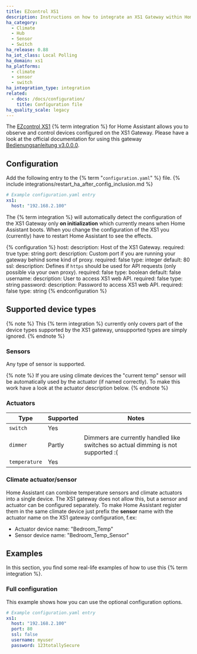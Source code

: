 ```yaml
---
title: EZcontrol XS1
description: Instructions on how to integrate an XS1 Gateway within Home Assistant.
ha_category:
  - Climate
  - Hub
  - Sensor
  - Switch
ha_release: 0.88
ha_iot_class: Local Polling
ha_domain: xs1
ha_platforms:
  - climate
  - sensor
  - switch
ha_integration_type: integration
related:
  - docs: /docs/configuration/
    title: Configuration file
ha_quality_scale: legacy
---
```


The [EZcontrol XS1](http://www.ezcontrol.de/content/view/36/28/) {% term integration %} for Home Assistant allows you to observe and control devices configured on the XS1 Gateway. Please have a look at the official documentation for using this gateway [Bedienungsanleitung v3.0.0.0](http://www.ezcontrol.de/support/downloads/XS1/xs1manual/Bedienungsanleitung_EZcontrol_XS1_3.0.0.0-2.pdf).

## Configuration

Add the following entry to the {% term "`configuration.yaml`" %} file.
{% include integrations/restart_ha_after_config_inclusion.md %}

```yaml
# Example configuration.yaml entry
xs1:
  host: "192.168.2.100"
```

The {% term integration %} will automatically detect the configuration of the XS1 Gateway only **on initialization** which currently means when Home Assistant boots. When you change the configuration of the XS1 you (currently) have to restart Home Assistant to see the effects.

{% configuration %}
host:
  description: Host of the XS1 Gateway.
  required: true
  type: string
port:
  description: Custom port if you are running your gateway behind some kind of proxy.
  required: false
  type: integer
  default: 80
ssl:
  description: Defines if `https` should be used for API requests  (only possible via your own proxy).
  required: false
  type: boolean
  default: false
username:
  description: User to access XS1 web API.
  required: false
  type: string
password:
  description: Password to access XS1 web API.
  required: false
  type: string
{% endconfiguration %}

## Supported device types

{% note %}
This {% term integration %} currently only covers part of the device types supported by the XS1 gateway, unsupported types are simply ignored.
{% endnote %}

### Sensors

Any type of sensor is supported.

{% note %}
If you are using climate devices the "current temp" sensor will be automatically used by the actuator (if named correctly). To make this work have a look at the actuator description below.
{% endnote %}

### Actuators

| Type          | Supported | Notes                                                                             |
| ------------- | --------- | --------------------------------------------------------------------------------- |
| `switch`      | Yes       |                                                                                   |
| `dimmer`      | Partly    | Dimmers are currently handled like switches so actual dimming is not supported :( |
| `temperature` | Yes       |                                                                                   |

### Climate actuator/sensor

Home Assistant can combine temperature sensors and climate actuators into a single device. The XS1 gateway does not allow this, but a sensor and actuator can be configured separately. To make Home Assistant register them in the same climate device just prefix the **sensor** name with the actuator name on the XS1 gateway configuration, f.ex:

- Actuator device name: "Bedroom_Temp"
- Sensor device name: "Bedroom_Temp_Sensor"

## Examples

In this section, you find some real-life examples of how to use this {% term integration %}.

### Full configuration

This example shows how you can use the optional configuration options.

```yaml
# Example configuration.yaml entry
xs1:
  host: "192.168.2.100"
  port: 80
  ssl: false
  username: myuser
  password: 123totallySecure
```
